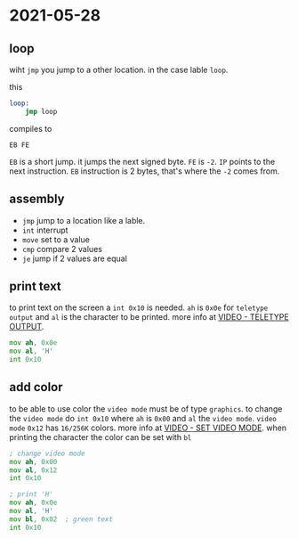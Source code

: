 # 2021-05-28

## loop

wiht `jmp` you jump to a other location. in the case lable `loop`.

this
```asm
loop:
    jmp loop
```

compiles to

```
EB FE
```

`EB` is a short jump. it jumps the next signed byte. `FE` is `-2`. `IP` points to the next instruction. `EB` instruction is 2 bytes, that's where the `-2` comes from.

## assembly

* `jmp` jump to a location like a lable.
* `int` interrupt
* `move` set to a value
* `cmp` compare 2 values
* `je` jump if 2 values are equal

## print text

to print text on the screen a `int 0x10` is needed. `ah` is `0x0e` for `teletype output` and `al` is the character to be printed. more info at [VIDEO - TELETYPE OUTPUT](http://www.ctyme.com/intr/rb-0106.htm).

```asm
mov ah, 0x0e
mov al, 'H'
int 0x10 
```

## add color

to be able to use color the `video mode` must be of type `graphics`. to change the `video mode` do `int 0x10` where `ah` is `0x00` and `al` the `video mode`. `video mode` `0x12` has `16/256K` colors. more info at [VIDEO - SET VIDEO MODE](http://www.ctyme.com/intr/rb-0069.htm#Table10). when printing the character the color can be set with `bl`

```asm
; change video mode
mov ah, 0x00
mov al, 0x12
int 0x10

; print 'H'
mov ah, 0x0e
mov al, 'H'
mov bl, 0x02  ; green text
int 0x10 
```